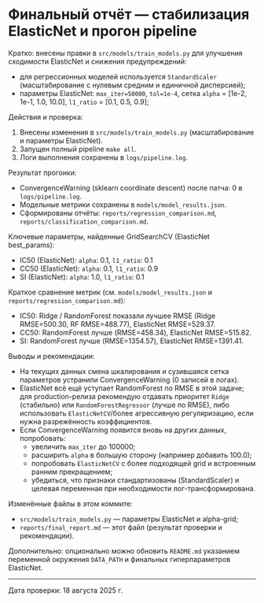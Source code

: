 # Финальный отчёт — стабилизация ElasticNet и прогон pipeline

Кратко: внесены правки в `src/models/train_models.py` для улучшения сходимости ElasticNet и снижения предупреждений:

- для регрессионных моделей используется `StandardScaler` (масштабирование с нулевым средним и единичной дисперсией);
- параметры ElasticNet: `max_iter=50000`, `tol=1e-4`, сетка `alpha` = [1e-2, 1e-1, 1.0, 10.0], `l1_ratio` = [0.1, 0.5, 0.9];

Действия и проверка:

1) Внесены изменения в `src/models/train_models.py` (масштабирование и параметры ElasticNet).
2) Запущен полный pipeline `make all`.
3) Логи выполнения сохранены в `logs/pipeline.log`.

Результат прогонки:

- ConvergenceWarning (sklearn coordinate descent) после патча: 0 в `logs/pipeline.log`.
- Модельные метрики сохранены в `models/model_results.json`.
- Сформированы отчёты: `reports/regression_comparison.md`, `reports/classification_comparison.md`.

Ключевые параметры, найденные GridSearchCV (ElasticNet best_params):

- IC50 (ElasticNet): `alpha`: 0.1, `l1_ratio`: 0.1
- CC50 (ElasticNet): `alpha`: 0.1, `l1_ratio`: 0.9
- SI (ElasticNet): `alpha`: 1.0, `l1_ratio`: 0.1

Краткое сравнение метрик (см. `models/model_results.json` и `reports/regression_comparison.md`):

- IC50: Ridge / RandomForest показали лучшее RMSE (Ridge RMSE=500.30, RF RMSE=488.77), ElasticNet RMSE=529.37.
- CC50: RandomForest лучше (RMSE=458.34), ElasticNet RMSE=515.82.
- SI: RandomForest лучше (RMSE=1354.57), ElasticNet RMSE=1391.41.

Выводы и рекомендации:

- На текущих данных смена шкалирования и сузившаяся сетка параметров устранили ConvergenceWarning (0 записей в логах).
- ElasticNet всё ещё уступает RandomForest по RMSE в этой задаче; для production-релиза рекомендую отдавать приоритет `Ridge` (стабильно) или `RandomForestRegressor` (лучше по RMSE), либо использовать `ElasticNetCV`/более агрессивную регуляризацию, если нужна разрежённость коэффициентов.
- Если ConvergenceWarning появится вновь на других данных, попробовать:
  - увеличить `max_iter` до 100000;
  - расширить `alpha` в большую сторону (например добавить 100.0);
  - попробовать `ElasticNetCV` с более подходящей grid и встроенным ранним прекращением;
  - убедиться, что признаки стандартизованы (StandardScaler) и целевая переменная при необходимости лог-трансформирована.

Изменённые файлы в этом коммите:

- `src/models/train_models.py` — параметры ElasticNet и alpha-grid;
- `reports/final_report.md` — этот файл (результат проверки и рекомендации).

Дополнительно: опционально можно обновить `README.md` указанием переменной окружения `DATA_PATH` и финальных гиперпараметров ElasticNet.

---

Дата проверки: 18 августа 2025 г.

